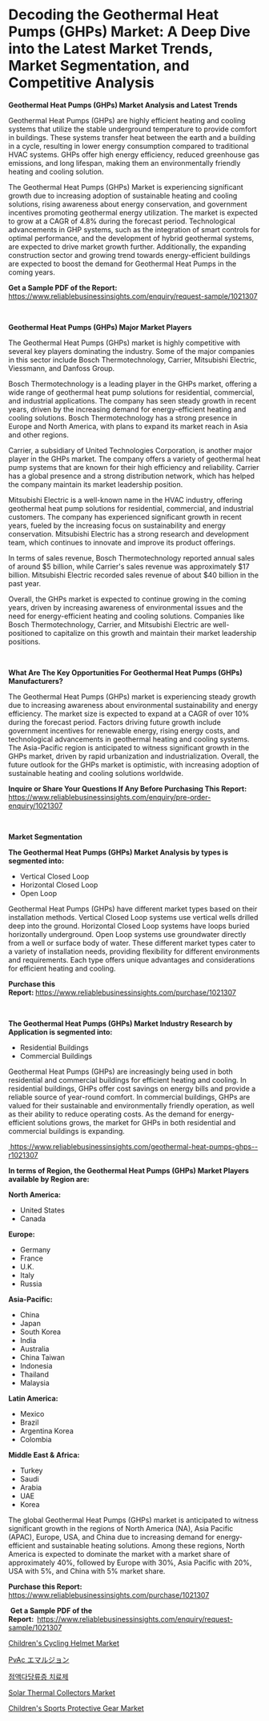 <p><h1>Decoding the Geothermal Heat Pumps (GHPs) Market: A Deep Dive into the Latest Market Trends, Market Segmentation, and Competitive Analysis</h1></p><p><strong>Geothermal Heat Pumps (GHPs) Market Analysis and Latest Trends</strong></p>
<p><p>Geothermal Heat Pumps (GHPs) are highly efficient heating and cooling systems that utilize the stable underground temperature to provide comfort in buildings. These systems transfer heat between the earth and a building in a cycle, resulting in lower energy consumption compared to traditional HVAC systems. GHPs offer high energy efficiency, reduced greenhouse gas emissions, and long lifespan, making them an environmentally friendly heating and cooling solution.</p><p>The Geothermal Heat Pumps (GHPs) Market is experiencing significant growth due to increasing adoption of sustainable heating and cooling solutions, rising awareness about energy conservation, and government incentives promoting geothermal energy utilization. The market is expected to grow at a CAGR of 4.8% during the forecast period. Technological advancements in GHP systems, such as the integration of smart controls for optimal performance, and the development of hybrid geothermal systems, are expected to drive market growth further. Additionally, the expanding construction sector and growing trend towards energy-efficient buildings are expected to boost the demand for Geothermal Heat Pumps in the coming years.</p></p>
<p><strong>Get a Sample PDF of the Report:&nbsp;</strong> <a href="https://www.reliablebusinessinsights.com/enquiry/request-sample/1021307">https://www.reliablebusinessinsights.com/enquiry/request-sample/1021307</a></p>
<p>&nbsp;</p>
<p><strong>Geothermal Heat Pumps (GHPs) Major Market Players</strong></p>
<p><p>The Geothermal Heat Pumps (GHPs) market is highly competitive with several key players dominating the industry. Some of the major companies in this sector include Bosch Thermotechnology, Carrier, Mitsubishi Electric, Viessmann, and Danfoss Group.</p><p>Bosch Thermotechnology is a leading player in the GHPs market, offering a wide range of geothermal heat pump solutions for residential, commercial, and industrial applications. The company has seen steady growth in recent years, driven by the increasing demand for energy-efficient heating and cooling solutions. Bosch Thermotechnology has a strong presence in Europe and North America, with plans to expand its market reach in Asia and other regions.</p><p>Carrier, a subsidiary of United Technologies Corporation, is another major player in the GHPs market. The company offers a variety of geothermal heat pump systems that are known for their high efficiency and reliability. Carrier has a global presence and a strong distribution network, which has helped the company maintain its market leadership position.</p><p>Mitsubishi Electric is a well-known name in the HVAC industry, offering geothermal heat pump solutions for residential, commercial, and industrial customers. The company has experienced significant growth in recent years, fueled by the increasing focus on sustainability and energy conservation. Mitsubishi Electric has a strong research and development team, which continues to innovate and improve its product offerings.</p><p>In terms of sales revenue, Bosch Thermotechnology reported annual sales of around $5 billion, while Carrier's sales revenue was approximately $17 billion. Mitsubishi Electric recorded sales revenue of about $40 billion in the past year.</p><p>Overall, the GHPs market is expected to continue growing in the coming years, driven by increasing awareness of environmental issues and the need for energy-efficient heating and cooling solutions. Companies like Bosch Thermotechnology, Carrier, and Mitsubishi Electric are well-positioned to capitalize on this growth and maintain their market leadership positions.</p></p>
<p>&nbsp;</p>
<p><strong>What Are The Key Opportunities For Geothermal Heat Pumps (GHPs) Manufacturers?</strong></p>
<p><p>The Geothermal Heat Pumps (GHPs) market is experiencing steady growth due to increasing awareness about environmental sustainability and energy efficiency. The market size is expected to expand at a CAGR of over 10% during the forecast period. Factors driving future growth include government incentives for renewable energy, rising energy costs, and technological advancements in geothermal heating and cooling systems. The Asia-Pacific region is anticipated to witness significant growth in the GHPs market, driven by rapid urbanization and industrialization. Overall, the future outlook for the GHPs market is optimistic, with increasing adoption of sustainable heating and cooling solutions worldwide.</p></p>
<p><strong>Inquire or Share Your Questions If Any Before Purchasing This Report:</strong> <a href="https://www.reliablebusinessinsights.com/enquiry/pre-order-enquiry/1021307">https://www.reliablebusinessinsights.com/enquiry/pre-order-enquiry/1021307</a></p>
<p>&nbsp;</p>
<p><strong>Market Segmentation</strong></p>
<p><strong>The Geothermal Heat Pumps (GHPs) Market Analysis by types is segmented into:</strong></p>
<p><ul><li>Vertical Closed Loop</li><li>Horizontal Closed Loop</li><li>Open Loop</li></ul></p>
<p><p>Geothermal Heat Pumps (GHPs) have different market types based on their installation methods. Vertical Closed Loop systems use vertical wells drilled deep into the ground. Horizontal Closed Loop systems have loops buried horizontally underground. Open Loop systems use groundwater directly from a well or surface body of water. These different market types cater to a variety of installation needs, providing flexibility for different environments and requirements. Each type offers unique advantages and considerations for efficient heating and cooling.</p></p>
<p><strong>Purchase this Report:&nbsp;</strong><a href="https://www.reliablebusinessinsights.com/purchase/1021307">https://www.reliablebusinessinsights.com/purchase/1021307</a></p>
<p>&nbsp;</p>
<p><strong>The Geothermal Heat Pumps (GHPs) Market Industry Research by Application is segmented into:</strong></p>
<p><ul><li>Residential Buildings</li><li>Commercial Buildings</li></ul></p>
<p><p>Geothermal Heat Pumps (GHPs) are increasingly being used in both residential and commercial buildings for efficient heating and cooling. In residential buildings, GHPs offer cost savings on energy bills and provide a reliable source of year-round comfort. In commercial buildings, GHPs are valued for their sustainable and environmentally friendly operation, as well as their ability to reduce operating costs. As the demand for energy-efficient solutions grows, the market for GHPs in both residential and commercial buildings is expanding.</p></p>
<p><a href="https://www.reliablebusinessinsights.com/geothermal-heat-pumps-ghps--r1021307">&nbsp;https://www.reliablebusinessinsights.com/geothermal-heat-pumps-ghps--r1021307</a></p>
<p><strong>In terms of Region, the Geothermal Heat Pumps (GHPs) Market Players available by Region are:</strong></p>
<p>
    <p> <strong> North America: </strong>
        <ul>
            <li>United States</li>
            <li>Canada</li>
        </ul>
        </p> 
    <p> <strong> Europe: </strong>
        <ul>
            <li>Germany</li>
            <li>France</li>
            <li>U.K.</li>
            <li>Italy</li>
            <li>Russia</li>
        </ul>
        </p> 
    <p> <strong> Asia-Pacific: </strong>
        <ul>
            <li>China</li>
            <li>Japan</li>
            <li>South Korea</li>
            <li>India</li>
            <li>Australia</li>
            <li>China Taiwan</li>
            <li>Indonesia</li>
            <li>Thailand</li>
            <li>Malaysia</li>
        </ul>
        </p> 
    <p> <strong> Latin America: </strong>
        <ul>
            <li>Mexico</li>
            <li>Brazil</li>
            <li>Argentina Korea</li>
            <li>Colombia</li>
        </ul>
        </p> 
    <p> <strong> Middle East & Africa: </strong>
        <ul>
            <li>Turkey</li>
            <li>Saudi</li>
            <li>Arabia</li>
            <li>UAE</li>
            <li>Korea</li>
        </ul>
    </p>
    </p>
<p><p>The global Geothermal Heat Pumps (GHPs) market is anticipated to witness significant growth in the regions of North America (NA), Asia Pacific (APAC), Europe, USA, and China due to increasing demand for energy-efficient and sustainable heating solutions. Among these regions, North America is expected to dominate the market with a market share of approximately 40%, followed by Europe with 30%, Asia Pacific with 20%, USA with 5%, and China with 5% market share.</p></p>
<p><strong>Purchase this Report: </strong><a href="https://www.reliablebusinessinsights.com/purchase/1021307">https://www.reliablebusinessinsights.com/purchase/1021307</a></p>
<p>&nbsp;<strong>Get a Sample PDF of the Report:&nbsp;&nbsp;</strong><a href="https://www.reliablebusinessinsights.com/enquiry/request-sample/1021307">https://www.reliablebusinessinsights.com/enquiry/request-sample/1021307</a></p>
<p><strong></strong></p>
<p><p><a href="https://issuu.com/reportprime-2/docs/childrens-cycling-helmet-market-size-2030.pptx">Children's Cycling Helmet Market</a></p><p><a href="https://github.com/CieloStamm/Market-Research-Report-List-1/blob/main/373201687941.md">PvAc エマルジョン</a></p><p><a href="https://github.com/DavidRobb19/Market-Research-Report-List-1/blob/main/157882880820.md">점액다당류증 치료제</a></p><p><a href="https://github.com/barbarakss89/Market-Research-Report-List-1/blob/main/solar-thermal-collectors-market.md">Solar Thermal Collectors Market</a></p><p><a href="https://issuu.com/reportprime-2/docs/childrens-sports-protective-gear-market-size-2030.">Children's Sports Protective Gear Market</a></p></p>